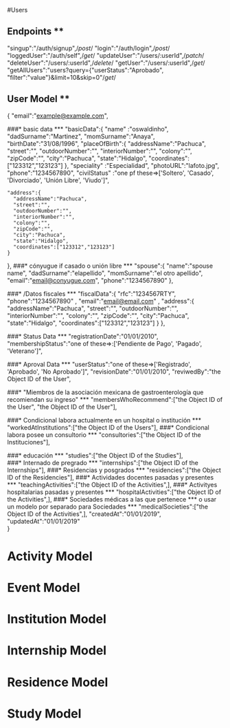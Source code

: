 #Users 

## Endpoints **

  "singup":"/auth/signup",/*post*/
  "login":"/auth/login",/*post*/
  "loggedUser":"/auth/self",/*get*/
  "updateUser":"/users/:userId",/*patch*/
  "deleteUser":"/users/:userId",/*delete*/
  "getUser":"/users/:userId",/*get*/
  "getAllUsers":"users?query={"userStatus":"Aprobado", "filter":"value"}&limit=10&skip=0"/*get*/
  

## User Model **
{
  "email":"example@example.com",

  ###* basic data ***
  "basicData":{ 
    "name" :"oswaldinho", 
    "dadSurname":"Martinez", 
    "momSurname":"Anaya", 
    "birthDate":"31/08/1996", 
    "placeOfBirth":{
      "addressName":"Pachuca", 
      "street":"", 
      "outdoorNumber":"", 
      "interiorNumber":"", 
      "colony":"", 
      "zipCode":"", 
      "city":"Pachuca", 
      "state":"Hidalgo", 
      "coordinates":["123312","123123"] 
    }, 
    "speciality" :"Especialidad", 
    "photoURL":"lafoto.jpg",
    "phone":"1234567890",
    "civilStatus" :"one pf these=>['Soltero', 'Casado', 'Divorciado', 'Unión Libre', 'Viudo']", 
    
    "address":{ 
      "addressName":"Pachuca", 
      "street":"", 
      "outdoorNumber":"", 
      "interiorNumber":"", 
      "colony":"", 
      "zipCode":"", 
      "city":"Pachuca", 
      "state":"Hidalgo", 
      "coordinates":["123312","123123"] 
    }  
  }, 
  ###* cónyugue if casado o unión libre ***
  "spouse":{ 
    "name":"spouse name", 
    "dadSurname":"elapellido", 
    "momSurname":"el otro apellido",
    "email":"email@conyugue.com", 
    "phone":"1234567890"
  }, 

  ###* /Datos fiscales ***
  "fiscalData":{ 
    "rfc":"1234567RTY", 
    "phone":"1234567890" ,
    "email":"email@email.com" ,
    "address":{ 
      "addressName":"Pachuca", 
      "street":"", 
      "outdoorNumber":"", 
      "interiorNumber":"", 
      "colony":"", 
      "zipCode":"", 
      "city":"Pachuca", 
      "state":"Hidalgo", 
      "coordinates":["123312","123123"] 
    }
  }, 

  ###* Status Data ***
  "registrationDate":"01/01/2010", 
  "membershipStatus":"one of these=>:['Pendiente de Pago', 'Pagado', 'Veterano']", 

  ###* Aproval  Data  ***
  "userStatus":"one of these=>['Registrado', 'Aprobado', 'No Aprobado']", 
  "revisionDate":"01/01/2010", 
  "reviwedBy":"the Object ID of the User",

  ###*  "Miembros de la asociación mexicana de gastroenterología que recomiendan su ingreso"  ***
  "membersWhoRecommend":["the Object ID of the User", "the Object ID of the User"], 

  ###* Condicional labora actualmente en un hospital o institución ***
  "workedAtInstitutions":["the Object ID of the Users"], 
  ###*  Condicional labora posee un consultorio  ***
  "consultories":["the Object ID of the Instituciones"], 
   
  ###*  educación  ***
  "studies":["the Object ID of the Studies"],     
  ###*  Internado de pregrado  ***
  "internships":["the Object ID of the Internships"], 
  ###*  Residencias y posgrados ***
  "residencies":["the Object ID of the Residencies"], 
  ###* Actividades docentes pasadas y presentes  ***
  "teachingActivities":["the Object ID of the Activities",], 
  ###*  Activityes hospitalarias pasadas y presentes  ***
  "hospitalActivities":["the Object ID of the Activities",], 
  ###*  Sociedades médicas a las que pertenece *** o usar un modelo por separado para Sociedades  ***
  "medicalSocieties":["the Object ID of the Activities",], 
   "createdAt":"01/01/2019", 
  "updatedAt":"01/01/2019"  
}

# Activity Model 
# Event Model
# Institution Model 
# Internship Model
# Residence Model
# Study Model
